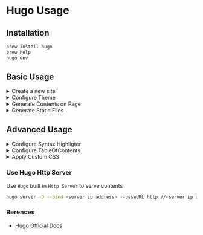 # Hugo Usage

## Installation

```bash
brew install hugo
brew help
hugo env
```

## Basic Usage

<details><summary>Create a new site</summary>

</br>

```bash
hugo new site web
cd web
vim config.toml
---
baseURL = "http://xxx.example.org"
languageCode = "en-us"
title = "xxx"
---
```

</p></details>

<details><summary>Configure Theme</summary>

</br>

```bash
git clone <theme source> themes/<theme name>
rm -rf themes/<theme name>/.git
cp -r themes/<theme name>/exampleSite/config.toml ./
```

</p></details>

<details><summary>Generate Contents on Page</summary>

</br>

```bash
vim archetypes/default.md
---
This is my page.
blah blah
blah blah blah
---
hugo new posts/page1.md
hugo new posts/page2.md
hugo new posts/page3.md
```

</p></details>

<details><summary>Generate Static Files</summary>

</br>

```bash
hugo
ls -l public/
```

</p></details>

## Advanced Usage

<details><summary>Configure Syntax Highligter</summary>

</br>

reference:

- https://gohugo.io/content-management/syntax-highlighting/#generate-syntax-highlighter-css
- https://xyproto.github.io/splash/docs/
- https://gohugo.io/getting-started/configuration-markup#highlight

Add the following config to `config.toml`

```config
pygmentsUseClasses = true
# Syntax Highlight
[markup.highlight]
  anchorLineNos = false
  codeFences = true
  guessSyntax = true
  hl_Lines = ''
  lineAnchors = ''
  lineNoStart = 1
  lineNos = true
  lineNumbersInTable = false
  noClasses = true
  style = 'emacs'
  tabWidth = 4
```

</p></details>

<details><summary>Configure TableOfContents</summary>

</br>

reference:

- https://gohugo.io/getting-started/configuration-markup#table-of-contents

Add the following config to `config.toml`

```config
[markup.tableOfContents]
  endLevel = 3
  ordered = false
  startLevel = 2
```

</p></details>

<details><summary>Apply Custom CSS</summary>

</br>

reference: https://mcneilcode.com/post/web/hugo/hugo-adding-custom-css-js-themes/

### Overview

It is possible to extend any theme without modifying it directly, thanks to the order preference feature of Hugo theme loader. By staging a custom version of any file found in your third party theme, you can override it and extend it with any feature you may need.

The example we will use here is for a theme that may not provide a way to load a custom CSS or Javascript from the static folder into your site natively.

### Procedure

1. Stage your files into the static, if not already done. They should live in the `static` folder. You should have:

```bash
static/css/custom.css
static/js/custom.js
```

2. Add configuration parameters for custom css/js in `config.toml`:

```bash
[params]
...
customCSS = ["css/custom.css"]
customJS = ["js/custom.js"]
```

3. Copy the head.html from your preferred theme, into your local project:

```bash
mkdir -p layouts/partials
cp themes/<theme_name>/layouts/partials/head.html layouts/partials/
```

4. Extend the local version of head.html to load the custom scripts:

```bash
<!-- css -->
{{ range .Site.Params.customCSS -}}
    <link rel="stylesheet" href="{{ . | absURL }}">
{{- end }}

<!-- javascript -->
{{ range .Site.Params.customJS -}}
    <script type="text/javascript" src="{{ . | absURL }}"></script>
{{- end }}
```

Now your site will load these custom files in addition to all the other files needed for the theme.

</p></details>

### Use Hugo Http Server

Use `Hugo` built in `Http Server` to serve contents

```bash
hugo server -D --bind <server ip address> --baseURL http://<server ip address>
```

### Rerences

- [Hugo Official Docs](https://gohugo.io/documentation/)
